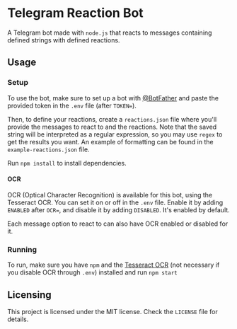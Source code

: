 # Telegram Reaction Bot

A Telegram bot made with `node.js` that reacts to messages containing defined strings with defined reactions.

## Usage

### Setup

To use the bot, make sure to set up a bot with [@BotFather](https://t.me/BotFather) and paste the provided token in the `.env` file (after `TOKEN=`).

Then, to define your reactions, create a `reactions.json` file where you'll provide the messages to react to and the reactions. Note that the saved string will be interpreted as a regular expression, so you may use `regex` to get the results you want. An example of formatting can be found in the `example-reactions.json` file.

Run `npm install` to install dependencies.

#### OCR

OCR (Optical Character Recognition) is available for this bot, using the Tesseract OCR. You can set it on or off in the `.env` file. Enable it by adding `ENABLED` after `OCR=`, and disable it by adding `DISABLED`. It's enabled by default.

Each message option to react to can also have OCR enabled or disabled for it.

### Running

To run, make sure you have `npm` and the [Tesseract OCR](https://github.com/tesseract-ocr/tesseract/wiki) (not necessary if you disable OCR through `.env`) installed and run `npm start`


## Licensing

This project is licensed under the MIT license. Check the `LICENSE` file for details.
